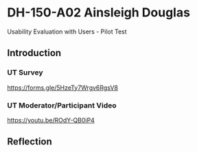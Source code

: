 # DH-150-A02 Ainsleigh Douglas
Usability Evaluation with Users - Pilot Test

## Introduction

### UT Survey
https://forms.gle/5HzeTy7Wrgv6RgsV8

### UT Moderator/Participant Video
https://youtu.be/ROdY-QB0iP4

## Reflection
